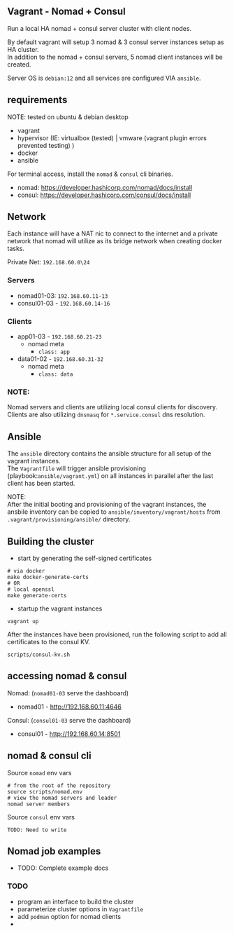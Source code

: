 ## Vagrant - Nomad + Consul

Run a local HA nomad + consul server cluster with client nodes.

By default vagrant will setup 3 nomad & 3 consul server instances setup as HA cluster.   
In addition to the nomad + consul servers, 5 nomad client instances will be created.   

Server OS is `debian:12` and all services are configured VIA `ansible`.


## requirements
NOTE: tested on ubuntu & debian desktop 

* vagrant
* hypervisor (IE: virtualbox (tested) | vmware (vagrant plugin errors prevented testing) )
* docker
* ansible 

For terminal access, install the `nomad` & `consul` cli binaries.    

* nomad: https://developer.hashicorp.com/nomad/docs/install
* consul: https://developer.hashicorp.com/consul/docs/install

## Network
Each instance will have a NAT nic to connect to the internet and a private network 
that nomad will utilize as its bridge network when creating docker tasks.

Private Net: `192.168.60.0\24`

### Servers
* nomad01-03: `192.168.60.11-13`
* consul01-03 - `192.168.60.14-16`

### Clients
* app01-03 - `192.168.60.21-23`
    * nomad meta
        - `class: app`
* data01-02 - `192.168.60.31-32`
    * nomad meta
        - `class: data`

### NOTE:
Nomad servers and clients are utilizing local consul clients for discovery.
Clients are also utilizing `dnsmasq` for `*.service.consul` dns resolution.

## Ansible

The `ansible` directory contains the ansible structure for all setup of the vagrant instances.   
The `Vagrantfile` will trigger ansible provisioning (playbook:`ansible/vagrant.yml`) on all instances in parallel after the last client has been started.   

NOTE:   
After the initial booting and provisioning of the vagrant instances, the ansbile inventory can be copied to `ansible/inventory/vagrant/hosts` from `.vagrant/provisioning/ansible/` directory.


## Building the cluster

* start by generating the self-signed certificates

```shell
# via docker
make docker-generate-certs
# OR
# local openssl
make generate-certs
```
* startup the vagrant instances

```shell
vagrant up
```
After the instances have been provisioned, run the following script to add all certificates to the
consul KV.

```shell
scripts/consul-kv.sh
```

## accessing nomad & consul

Nomad: (`nomad01-03` serve the dashboard)   
* nomad01 - http://192.168.60.11:4646
    

Consul: (`consul01-03` serve the dashboard) 
* consul01 - http://192.168.60.14:8501

## nomad & consul cli

Source `nomad` env vars
```shell
# from the root of the repository
source scripts/nomad.env
# view the nomad servers and leader
nomad server members

```
Source `consul` env vars
```shell
TODO: Need to write
```


## Nomad job examples

 - TODO: Complete example docs

### TODO

* program an interface to build the cluster
* parameterize cluster options in `Vagrantfile` 
* add `podman` option for nomad clients
* 
